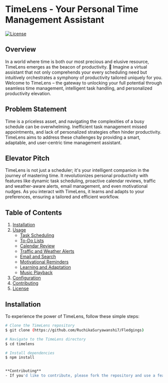 # TimeLens - Your Personal Time Management Assistant

[![License](https://img.shields.io/badge/License-MIT-blue.svg)](LICENSE)

## Overview

In a world where time is both our most precious and elusive resource, TimeLens emerges as the beacon of productivity. 🚀 Imagine a virtual assistant that not only comprehends your every scheduling need but intuitively orchestrates a symphony of productivity tailored uniquely for you. Welcome to TimeLens – the gateway to unlocking your full potential through seamless time management, intelligent task handling, and personalized productivity elevation.

## Problem Statement

Time is a priceless asset, and navigating the complexities of a busy schedule can be overwhelming. Inefficient task management missed appointments, and lack of personalized strategies often hinder productivity. TimeLens aims to address these challenges by providing a smart, adaptable, and user-centric time management assistant.

## Elevator Pitch

TimeLens is not just a scheduler; it's your intelligent companion in the journey of mastering time. It revolutionizes personal productivity with features like dynamic task scheduling, proactive calendar reviews, traffic and weather-aware alerts, email management, and even motivational nudges. As you interact with TimeLens, it learns and adapts to your preferences, ensuring a tailored and efficient workflow.

## Table of Contents

1. [Installation](#installation)
2. [Usage](#usage)
   - [Task Scheduling](#task-scheduling)
   - [To-Do Lists](#to-do-lists)
   - [Calendar Review](#calendar-review)
   - [Traffic and Weather Alerts](#traffic-and-weather-alerts)
   - [Email and Search](#email-and-search)
   - [Motivational Reminders](#motivational-reminders)
   - [Learning and Adaptation](#learning-and-adaptation)
   - [Music Playback](#music-playback)
3. [Configuration](#configuration)
4. [Contributing](#contributing)
5. [License](#license)

## Installation

To experience the power of TimeLens, follow these simple steps:

```bash
# Clone the TimeLens repository
$ git clone (https://github.com/RuchikaSuryawanshi7/Fledgings)

# Navigate to the TimeLens directory
$ cd timelens

# Install dependencies
$ npm install


**Contributing**
- If you'd like to contribute, please fork the repository and use a feature branch. Pull requests are warmly welcome.
